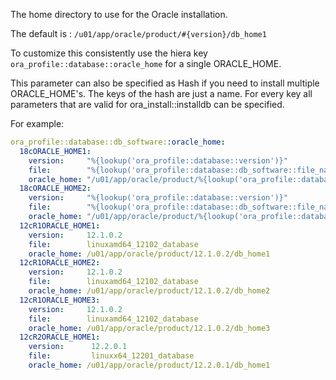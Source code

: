 The home directory to use for the Oracle installation.

The default is : `/u01/app/oracle/product/#{version}/db_home1`

To customize this consistently use the hiera key `ora_profile::database::oracle_home` for a single ORACLE_HOME.

This parameter can also be specified as Hash if you need to install multiple ORACLE_HOME's.
The keys of the hash are just a name.
For every key all parameters that are valid for ora_install::installdb can be specified.

For example:

```yaml
ora_profile::database::db_software::oracle_home:
  18cORACLE_HOME1:
    version:     "%{lookup('ora_profile::database::version')}"
    file:        "%{lookup('ora_profile::database::db_software::file_name')}"
    oracle_home: "/u01/app/oracle/product/%{lookup('ora_profile::database::version')}/db_home1"
  18cORACLE_HOME2:
    version:     "%{lookup('ora_profile::database::version')}"
    file:        "%{lookup('ora_profile::database::db_software::file_name')}"
    oracle_home: "/u01/app/oracle/product/%{lookup('ora_profile::database::version')}/db_home2"
  12cR1ORACLE_HOME1:
    version:     12.1.0.2
    file:        linuxamd64_12102_database
    oracle_home: /u01/app/oracle/product/12.1.0.2/db_home1
  12cR1ORACLE_HOME2:
    version:     12.1.0.2
    file:        linuxamd64_12102_database
    oracle_home: /u01/app/oracle/product/12.1.0.2/db_home2
  12cR1ORACLE_HOME3:
    version:     12.1.0.2
    file:        linuxamd64_12102_database
    oracle_home: /u01/app/oracle/product/12.1.0.2/db_home3
  12cR2ORACLE_HOME1:
    version:      12.2.0.1
    file:         linuxx64_12201_database
    oracle_home: /u01/app/oracle/product/12.2.0.1/db_home1
```
